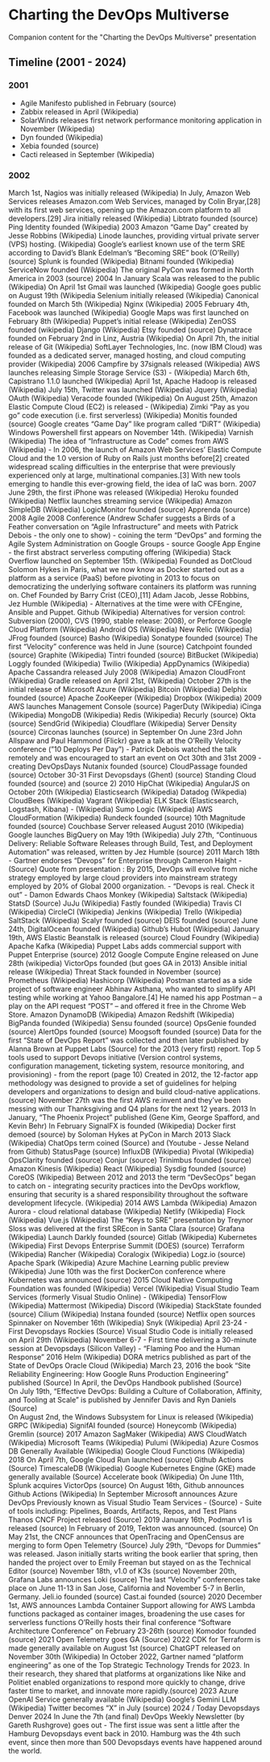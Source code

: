 # Charting the DevOps Multiverse
Companion content for the "Charting the DevOps Multiverse" presentation

## Timeline (2001 - 2024)
### 2001
- Agile Manifesto published in February (source)
- Zabbix released in April (Wikipedia)
- SolarWinds releases first network performance monitoring application in November (Wikipedia)
- Dyn founded (Wikipedia)
- Xebia founded (source)
- Cacti released in September (Wikipedia)

### 2002
March 1st, Nagios was initially released (Wikipedia)
In July, Amazon Web Services releases Amazon.com Web Services, managed by Colin Bryar,[28] with its first web services, opening up the Amazon.com platform to all developers.[29]
Jira initially released (Wikipedia)
Libtrato founded (source)
Ping Identity founded (Wikipedia)
2003
Amazon “Game Day” created by Jesse Robbins (Wikipedia)
Linode launches, providing virtual private server (VPS) hosting. (Wikipedia)
Google’s earliest known use of the term SRE according to David’s Blank Edelman’s “Becoming SRE” book (O’Reilly) (source)
Splunk is founded (Wikipedia)
Bitnami founded (Wikipedia)
ServiceNow founded (Wikipedia)
The original PyCon was formed in North America in 2003 (source)
2004
In January Scala was released to the public (Wikipedia)
On April 1st Gmail was launched (Wikipedia)
Google goes public on August 19th (Wikipedia
Selenium initially released (Wikipedia)
Canonical founded on March 5th (Wikipedia)
Nginx (Wikipedia)
2005
February 4th, Facebook was launched (Wikipedia)
Google Maps was first launched on February 8th (Wikipedia)
Puppet’s initial release (Wikipedia)
ZenOSS founded (wikipedia)
Django (Wikipedia)
Etsy founded (source)
Dynatrace founded on February 2nd in Linz, Austria (Wikipedia)
On April 7th, the initial release of Git (Wikipedia)
SoftLayer Technologies, Inc. (now IBM Cloud) was founded as a dedicated server, managed hosting, and cloud computing provider (Wikipedia)
2006
Campfire by 37signals released (Wikipedia)
AWS launches releasing Simple Storage Service (S3) - (Wikipedia)
March 6th, Capistrano 1.1.0 launched (Wikipedia)
April 1st, Apache Hadoop is released (Wikipedia)
July 15th, Twitter was launched (Wikipedia)
Jquery (Wikipedia)
OAuth (Wikipedia)
Veracode founded (Wikipedia)
On August 25th, Amazon Elastic Compute Cloud (EC2) is released - (Wikipedia)
Zimki “Pay as you go” code execution (i.e. first serverless) (Wikipedia)
Monitis founded (source)
Google creates “Game Day” like program called “DiRT” (Wikipedia)
Windows Powershell first appears on November 14th. (Wikipedia)
Varnish (Wikipedia)
The idea of “Infrastructure as Code” comes from AWS (Wikipedia) - In 2006, the launch of Amazon Web Services’ Elastic Compute Cloud and the 1.0 version of Ruby on Rails just months before[2] created widespread scaling difficulties in the enterprise that were previously experienced only at large, multinational companies.[3] With new tools emerging to handle this ever-growing field, the idea of IaC was born.
2007
June 29th, the first iPhone was released (Wikipedia)
Heroku founded (Wikipedia)
Netflix launches streaming service (Wikipedia)
Amazon SimpleDB (Wikipedia)
LogicMonitor founded (source)
Apprenda (source)
2008
Agile 2008 Conference (Andrew Schafer suggests a Birds of a Feather conversation on “Agile Infrastructure” and meets with Patrick Debois - the only one to show) - coining the term “DevOps” and forming the Agile System Administration on Google Groups - source
Google App Engine - the first abstract serverless computing offering (Wikipedia)
Stack Overflow launched on September 15th. (Wikipedia)
Founded as DotCloud
Solomon Hykes in Paris, what we now know as Docker started out as a platform as a service (PaaS) before pivoting in 2013 to focus on democratizing the underlying software containers its platform was running on.
Chef
Founded by Barry Crist (CEO),[11] Adam Jacob, Jesse Robbins, Jez Humble (Wikipedia) - Alternatives at the time were with CFEngine, Ansible and Puppet.
Github (Wikipedia)
Alternatives for version control: Subversion (2000), CVS (1990, stable release: 2008), or Perforce
Google Cloud Platform (Wikipedia)
Android OS (Wikipedia)
New Relic (Wikipedia)
JFrog founded (source)
Basho (Wikipedia)
Sonatype founded (source)
The first “Velocity” conference was held in June (source)
Catchpoint founded (source)
Graphite (Wikipedia)
Tintri founded (source)
BitBucket (Wikipedia)
Loggly founded (Wikipedia)
Twilio (Wikipedia)
AppDynamics (Wikipedia)
Apache Cassandra released July 2008 (Wikipedia)
Amazon CloudFront (Wikipedia)
Gradle released on April 21st, (Wikipedia)
October 27th is the initial release of Microsoft Azure (Wikipedia)
Bitcoin (Wikipedia)
Delphix founded (source)
Apache ZooKeeper (Wikipedia)
Dropbox (Wikipedia)
2009
AWS launches Management Console (source)
PagerDuty (Wikipedia)
iCinga (Wikipedia)
MongoDB (Wikipedia)
Redis (Wikipedia)
Recurly (source)
Okta (source)
SendGrid (Wikipedia)
Cloudflare (Wikipedia)
Server Density (source)
Circonas launches (source) in September
On June 23rd John Allspaw and Paul Hammond (Flickr) gave a talk at the O’Reilly Velocity conference (”10 Deploys Per Day”) - Patrick Debois watched the talk remotely and was encouraged to start an event on Oct 30th and 31st 2009 - creating DevOpsDays
Nutanix founded (source)
CloudPassage founded (source)
October 30-31 First Devopsdays (Ghent) (source)
Standing Cloud founded (source) and (source 2)
2010
HipChat (Wikipedia)
AngularJS on October 20th (Wikipedia)
Elasticsearch (Wikipedia)
Datadog (Wikpedia)
CloudBees (Wikipedia)
Vagrant (Wikipedia)
ELK Stack (Elasticsearch, Logstash, Kibana) - (Wikipedia)
Sumo Logic (Wikipedia)
AWS CloudFormation (Wikipedia)
Rundeck founded (source)
10th Magnitude founded (source)
Couchbase Server released August 2010 (Wikipedia)
Google launches BigQuery on May 19th (Wikipedia)
July 27th, “Continuous Delivery: Reliable Software Releases through Build, Test, and Deployment Automation” was released, written by Jez Humble (source)
2011
March 18th - Gartner endorses “Devops” for Enterprise through Cameron Haight - (Source)
Quote from presentation : By 2015, DevOps will evolve from niche strategy employed by large cloud providers into mainstream strategy employed by 20% of Global 2000 organization. - “Devops is real. Check it out” - Damon Edwards
Chaos Monkey (Wikipedia)
Saltstack (Wikipedia)
StatsD (Source)
JuJu (Wikipedia)
Fastly founded (Wikipedia)
Travis CI (Wikipedia)
CircleCI (Wikipedia)
Jenkins (Wikipedia)
Trello (Wikipedia)
SaltStack (Wikipedia)
Scalyr founded (source)
DEIS founded (source)
June 24th, DigitalOcean founded (Wikipedia)
Github’s Hubot (Wikipedia)
January 19th, AWS Elastic Beanstalk is released (source)
Cloud Foundry (Wikipedia)
Apache Kafka (Wikipedia)
Puppet Labs adds commercial support with Puppet Enterprise (source)
2012
Google Compute Engine released on June 28th (wikipedia)
VictorOps founded (but goes GA in 2013)
Ansible initial release (Wikipedia)
Threat Stack founded in November (source)
Prometheus (Wikipedia)
Hashicorp (Wikipedia)
Postman started as a side project of software engineer Abhinav Asthana, who wanted to simplify API testing while working at Yahoo Bangalore.[4] He named his app Postman – a play on the API request “POST” – and offered it free in the Chrome Web Store.
Amazon DynamoDB (Wikipedia)
Amazon Redshift (Wikipedia)
BigPanda founded (Wikipedia)
Sensu founded (source)
OpsGenie founded (source)
AlertOps founded (source)
Moogsoft founded (source)
Data for the first “State of DevOps Report” was collected and then later published by Alanna Brown at Puppet Labs (Source) for the 2013 (very first) report.
Top 5 tools used to support Devops initiative (Version control systems, configuration management, ticketing system, resource monitoring, and provisioning) - from the report (page 10)
Created in 2012, the 12-factor app methodology was designed to provide a set of guidelines for helping developers and organizations to design and build cloud-native applications. (source)
November 27th was the first AWS re:invent and they’ve been messing with our Thanksgiving and Q4 plans for the next 12 years.
2013
In January, “The Phoenix Project” published (Gene Kim, George Spafford, and Kevin Behr)
In February SignalFX is founded (Wikipedia)
Docker first demoed (source) by Soloman Hykes at PyCon in March 2013
Slack (Wikipedia)
ChatOps term coined (Source) and (Youtube - Jesse Neland from Github)
StatusPage (source)
InfluxDB (Wikipedia)
Pivotal (Wikipedia)
OpsClarity founded (source)
Conjur (source)
Trinimbus founded (source)
Amazon Kinesis (Wikipedia)
React (Wikipedia)
Sysdig founded (source)
CoreOS (Wikipedia)
Between 2012 and 2013 the term “DevSecOps” began to catch on - integrating security practices into the DevOps workflow, ensuring that security is a shared responsibility throughout the software development lifecycle. (Wikipedia)
2014
AWS Lambda (Wikipedia)
Amazon Aurora - cloud relational database (Wikipedia)
Netlify (Wikipedia)
Flock (Wikipedia)
Vue.js (Wikipedia)
The “Keys to SRE” presentation by Treynor Sloss was delivered at the first SREcon in Santa Clara (source)
Grafana (Wikipedia)
Launch Darkly founded (source)
Gitlab (Wikipedia)
Kubernetes (Wikipedia)
First Devops Enterprise Summit (DOES) (source)
Terraform (Wikipedia)
Rancher (Wikipedia)
Coralogix (Wikipedia)
Logz.io (source)
Apache Spark (Wikipedia)
Azure Machine Learning public preview (Wikipedia)
June 10th was the first DockerCon conference where Kubernetes was announced (source)
2015
Cloud Native Computing Foundation was founded (Wikipedia)
Vercel (Wikipedia)
Visual Studio Team Services (formerly Visual Studio Online) - (Wikipedia)
TensorFlow (Wikipedia)
Mattermost (Wikipedia)
Discord (Wikipedia)
StackState founded (source)
Cilium (Wikipedia)
Instana founded (source)
Netflix open sources Spinnaker on November 16th (Wikipedia)
Snyk (Wikipedia)
April 23-24 - First Devopsdays Rockies (Source)
Visual Studio Code is initially released on April 29th (Wikipedia)
November 6-7 - First time delivering a 30-minute session at Devopsdays (Silicon Valley) - “Flaming Poo and the Human Response”
2016
Helm (Wikipedia)
DORA metrics published as part of the State of DevOps
Oracle Cloud (Wikipedia)
March 23, 2016 the book “Site Reliability Engineering: How Google Runs Production Engineering” published (Source)
In April, the DevOps Handbook published (Source)  	
On July 19th, “Effective DevOps: Building a Culture of Collaboration, Affinity, and Tooling at Scale” is published by Jennifer Davis and Ryn Daniels (Source)  
On August 2nd, the Windows Subsystem for Linux is released (Wikipedia)
GRPC (Wikipedia)
SignifAI founded (source)
Honeycomb (Wikipedia)
Gremlin (source)
2017
Amazon SagMaker (Wikipedia)
AWS CloudWatch (Wikipedia)
Microsoft Teams (Wikipedia)
Pulumi (Wikipedia)
Azure Cosmos DB Generally Available (Wikipedia)
Google Cloud Functions (Wikipedia)
2018
On April 7th, Google Cloud Run launched (source)
Github Actions (Source)
TimescaleDB (Wikipedia)
Google Kubernetes Engine (GKE) made generally available (Source)
Accelerate book (Wikipedia)
On June 11th, Splunk acquires VictorOps (source)
On August 16th, Github announces Github Actions (Wikipedia)
In September Microsoft announces Azure DevOps
Previously known as Visual Studio Team Services - (Source) - Suite of tools including: Pipelines, Boards, Artifacts, Repos, and Test Plans
Thanos CNCF Project released (Source)
2019
January 16th, Podman v1 is released (source)
In February of 2019, Tekton was announced. (source)
On May 21st, the CNCF announces that OpenTracing and OpenCensus are merging to form Open Telemetry (Source)
July 29th, “Devops for Dummies” was released. Jason initially starts writing the book earlier that spring, then handed the project over to Emily Freeman but stayed on as the Technical Editor (source)
November 18th, v1.0 of K3s (source)
November 20th, Grafana Labs announces Loki (source)
The last “Velocity” conferences take place on June 11-13 in San Jose, California and November 5-7 in Berlin, Germany.
Jeli.io founded (source)
Cast.ai founded (source)
2020
December 1st, AWS announces Lambda Container Support allowing for AWS Lambda functions packaged as container images, broadening the use cases for serverless functions
O’Reilly hosts their final conference “Software Architecture Conference” on February 23-26th (source)
Komodor founded (source)
2021
Open Telemetry goes GA (Source)
2022
CDK for Terraform is made generally available on August 1st (source)
ChatGPT released on November 30th (Wikipedia)
In October 2022, Gartner named “platform engineering” as one of the Top Strategic Technology Trends for 2023. In their research, they shared that platforms at organizations like Nike and Politiet enabled organizations to respond more quickly to change, drive faster time to market, and innovate more rapidly.(source)
2023
Azure OpenAI Service generally available (Wikipedia)
Google’s Gemini LLM (Wikipedia)
Twitter becomes “X” in July (source)
2024 / Today
Devopsdays Denver 2024
In June the 7th (and final) DevOps Weekly Newsletter (by Gareth Rushgrove) goes out - The first issue was sent a little after the Hamburg Devopsdays event back in 2010. Hamburg was the 4th such event, since then more than 500 Devopsdays events have happened around the world.

